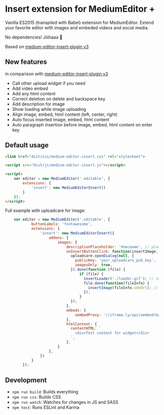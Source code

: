 # Insert extension for MediumEditor +

Vanilla ES2015 (transpiled with Babel) extension for MediumEditor. Extend your favorite editor with images and embeded videos and social media.

No dependencies! Jiiihaaa :tada:

Based on [medium-editor-insert-plugin v3](https://github.com/orthes/medium-editor-insert-plugin/tree/3.0)

## New features
in comparison with [medium-editor-insert-plugin v3](https://github.com/orthes/medium-editor-insert-plugin/tree/3.0)

- Call other upload widget if you need
- Add video embed
- Add any html content
- Correct deletion on delete and backspace key
- Add description for image
- Show loading while image uploading
- Align image, embed, html content (left, center, right)
- Auto focus inserted image, embed, html content
- Auto paragraph insertion before image, embed, html content on enter key

## Default usage
```html
<link href="dist/css/medium-editor-insert.css" rel="stylesheet">

<script src="dist/js/medium-editor-insert.js"></script>

<script>
    var editor = new MediumEditor('.editable', {
        extensions: {
            'insert': new MediumEditorInsert()
        }
    });
</script>
```

Full example with uploadcare for image:

```js
	var editor = new MediumEditor('.editable', {
            buttonLabels: 'fontawesome',
            extensions: {
            	'insert': new MediumEditorInsert({
                    addons: {
                        images: {
                            descriptionPlaceholder: 'Описание', // placeholder for description field
                            onInsertButtonClick: function(insertImage, insertLoader) {
                              uploadcare.openDialog(null, {
                                publicKey: 'your_uploadcare_pub_key',
                                imagesOnly: true,
                              }).done(function (file) {
                                  if (file) {
                                    insertLoader('./loader.gif'); // insert loader
                                    file.done(function(fileInfo) {
                                      insertImage(fileInfo.cdnUrl); // replace loader with uploaded image in uploadcare (you can use other service)
                                    });
                                  }
                              });
                            },
                            embeds: {
                                oembedProxy: '//iframe.ly/api/oembed?&api_key=' + IFRAMELY_API_KEY
                            },
                            htmlContent: {
                              contentHTML: `
                                <div>Test content for widget</div>
                              `,
                            },
                        }
                    },
                })
            }
        });
```

## Development

- `npm run build`: Builds everything
- `npm run css`: Builds CSS
- `npm run watch`: Watches for changes in JS and SASS
- `npm test`: Runs ESLint and Karma
